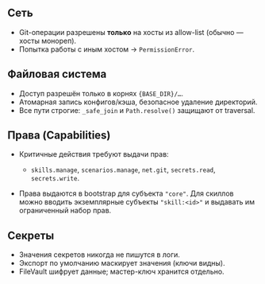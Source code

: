 ## Сеть

* Git-операции разрешены **только** на хосты из allow-list (обычно — хосты монореп).
* Попытка работы с иным хостом → `PermissionError`.

## Файловая система

* Доступ разрешён только в корнях `{BASE_DIR}/…`.
* Атомарная запись конфигов/кэша, безопасное удаление директорий.
* Все пути строгие: `_safe_join` и `Path.resolve()` защищают от traversal.

## Права (Capabilities)

* Критичные действия требуют выдачи прав:

  * `skills.manage`, `scenarios.manage`, `net.git`, `secrets.read`, `secrets.write`.
* Права выдаются в bootstrap для субъекта `"core"`. Для скиллов можно вводить экземплярные субъекты `"skill:<id>"` и выдавать им ограниченный набор прав.

## Секреты

* Значения секретов никогда не пишутся в логи.
* Экспорт по умолчанию маскирует значения (ключи видны).
* FileVault шифрует данные; мастер-ключ хранится отдельно.
